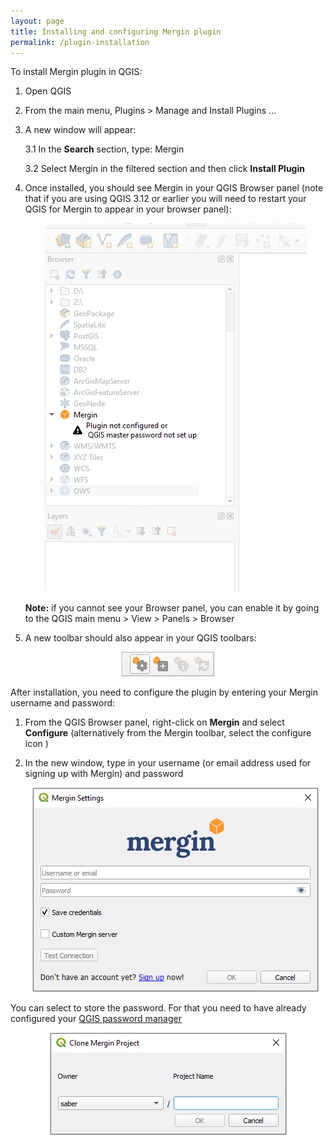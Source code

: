 ```yaml
---
layout: page
title: Installing and configuring Mergin plugin
permalink: /plugin-installation
---
```


To install Mergin plugin in QGIS:

1. Open QGIS

2. From the main menu, Plugins > Manage and Install Plugins ...

3. A new window will appear:

	3.1 In the **Search** section, type: Mergin

	3.2 Select Mergin in the filtered section and then click **Install Plugin**

4. Once installed, you should see Mergin in your QGIS Browser panel (note that if you are using QGIS 3.12 or earlier you will need to restart your QGIS for Mergin to appear in your browser panel):

	<p align="center"><img src="../images/qgis-plugin/installation.png"></p>

	**Note:** if you cannot see your Browser panel, you can enable it by going to the QGIS main menu > View > Panels > Browser

5. A new toolbar should also appear in your QGIS toolbars:

<p align="center"><img src="../images/qgis-plugin/plugin_toolbar.png"></p>

After installation, you need to configure the plugin by entering your Mergin username and password:

1. From the QGIS Browser panel, right-click on **Mergin** and select **Configure**
		(alternatively from the Mergin toolbar, select the configure icon )

2. In the new window, type in your username (or email address used for signing up with Mergin) and password

	<p align="center"><img src="../images/qgis-plugin/configure.png"></p>

You can select to store the password. For that you need to have already configured your [QGIS password manager](https://docs.qgis.org/3.10/en/docs/user_manual/auth_system/auth_overview.html?highlight=password#master-password)
<p align="center"><img src="../images/qgis-plugin/clone.png"></p>
